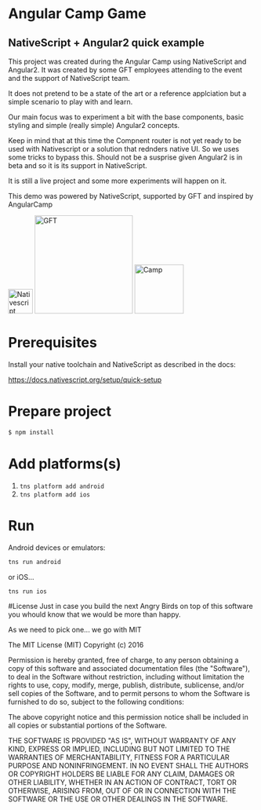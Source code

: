 # Angular Camp Game  
## NativeScript + Angular2 quick example

This project was created during the Angular Camp using NativeScript and Angular2. It was created by some GFT employees attending to the event and the support of NativeScript team.

It does not pretend to be a state of the art or a reference applciation but a simple scenario to play with and learn.

Our main focus was to experiment a bit with the base components, basic styling and simple (really simple) Angular2 concepts. 

Keep in mind that at this time the Compnent router is not yet ready to be used with Nativescript or a solution that rednders native UI. So we uses some tricks to bypass this. Should not be a susprise given Angular2 is in beta and so it is its support in NativeScript.

It is still a live project and some more experiments will happen on it. 

This demo was powered by NativeScript, supported by GFT and inspired by AngularCamp

<img src="https://worldvectorlogo.com/logos/nativescript.svg" alt="Nativescript" style="width: 50px;"/>
<img src="https://www.gft.com/dam/jcr:172f6059-a8b4-4438-9b92-26a5effa38d6/GFT_logo_tiny.png" alt="GFT" style="width: 200px;" />
<img src="http://angularcamp.org/images/AngularCamp-logo.png" alt="Camp" style="width: 100px;" />

# Prerequisites

Install your native toolchain and NativeScript as described in the docs:

https://docs.nativescript.org/setup/quick-setup

# Prepare project

```sh
$ npm install
```

# Add platforms(s)

1. `tns platform add android`
2. `tns platform add ios`

# Run

Android devices or emulators:

```sh
tns run android
```

or iOS...

```sh
tns run ios
```

#License
Just in case you build the next Angry Birds on top of this software you whould know that we would be more than happy. 

As we need to pick one... we go with MIT

The MIT License (MIT)
Copyright (c) 2016 

Permission is hereby granted, free of charge, to any person obtaining a copy of this software and associated documentation files (the "Software"), to deal in the Software without restriction, including without limitation the rights to use, copy, modify, merge, publish, distribute, sublicense, and/or sell copies of the Software, and to permit persons to whom the Software is furnished to do so, subject to the following conditions:

The above copyright notice and this permission notice shall be included in all copies or substantial portions of the Software.

THE SOFTWARE IS PROVIDED "AS IS", WITHOUT WARRANTY OF ANY KIND, EXPRESS OR IMPLIED, INCLUDING BUT NOT LIMITED TO THE WARRANTIES OF MERCHANTABILITY, FITNESS FOR A PARTICULAR PURPOSE AND NONINFRINGEMENT. IN NO EVENT SHALL THE AUTHORS OR COPYRIGHT HOLDERS BE LIABLE FOR ANY CLAIM, DAMAGES OR OTHER LIABILITY, WHETHER IN AN ACTION OF CONTRACT, TORT OR OTHERWISE, ARISING FROM, OUT OF OR IN CONNECTION WITH THE SOFTWARE OR THE USE OR OTHER DEALINGS IN THE SOFTWARE.

